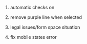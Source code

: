 1. automatic checks on 


5. remove purple line when selected

6. legal issues/form space situation

9. fix mobile states error